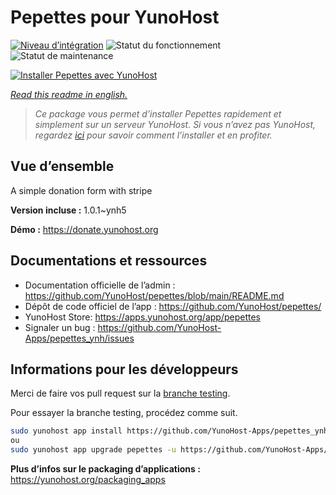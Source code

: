 <!--
N.B.: This README was automatically generated by https://github.com/YunoHost/apps/tree/master/tools/readme_generator
It shall NOT be edited by hand.
-->

# Pepettes pour YunoHost

[![Niveau d’intégration](https://dash.yunohost.org/integration/pepettes.svg)](https://dash.yunohost.org/appci/app/pepettes) ![Statut du fonctionnement](https://ci-apps.yunohost.org/ci/badges/pepettes.status.svg) ![Statut de maintenance](https://ci-apps.yunohost.org/ci/badges/pepettes.maintain.svg)

[![Installer Pepettes avec YunoHost](https://install-app.yunohost.org/install-with-yunohost.svg)](https://install-app.yunohost.org/?app=pepettes)

*[Read this readme in english.](./README.md)*

> *Ce package vous permet d’installer Pepettes rapidement et simplement sur un serveur YunoHost.
Si vous n’avez pas YunoHost, regardez [ici](https://yunohost.org/#/install) pour savoir comment l’installer et en profiter.*

## Vue d’ensemble

A simple donation form with stripe

**Version incluse :** 1.0.1~ynh5

**Démo :** https://donate.yunohost.org
## Documentations et ressources

* Documentation officielle de l’admin : <https://github.com/YunoHost/pepettes/blob/main/README.md>
* Dépôt de code officiel de l’app : <https://github.com/YunoHost/pepettes/>
* YunoHost Store: <https://apps.yunohost.org/app/pepettes>
* Signaler un bug : <https://github.com/YunoHost-Apps/pepettes_ynh/issues>

## Informations pour les développeurs

Merci de faire vos pull request sur la [branche testing](https://github.com/YunoHost-Apps/pepettes_ynh/tree/testing).

Pour essayer la branche testing, procédez comme suit.

``` bash
sudo yunohost app install https://github.com/YunoHost-Apps/pepettes_ynh/tree/testing --debug
ou
sudo yunohost app upgrade pepettes -u https://github.com/YunoHost-Apps/pepettes_ynh/tree/testing --debug
```

**Plus d’infos sur le packaging d’applications :** <https://yunohost.org/packaging_apps>